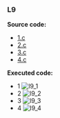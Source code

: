 ### L9
  
 **Source code:**
  * [1.c](https://github.com/katohawkei/College/blob/master/src/term2/l9/1.c)
  * [2.c](https://github.com/katohawkei/College/blob/master/src/term2/l9/2.c)
  * [3.c](https://github.com/katohawkei/College/blob/master/src/term2/l9/3.c)
  * [4.c](https://github.com/katohawkei/College/blob/master/src/term2/l9/4.c)
  
 **Executed code:**
  * 1
    ![l9_1](../../../docs/img/l9/1.gif)
  * 2
    ![l9_2](../../../docs/img/l9/2.gif)
  * 3
    ![l9_3](../../../docs/img/l9/3.gif)
  * 4
    ![l9_4](../../../docs/img/l9/4.gif)
